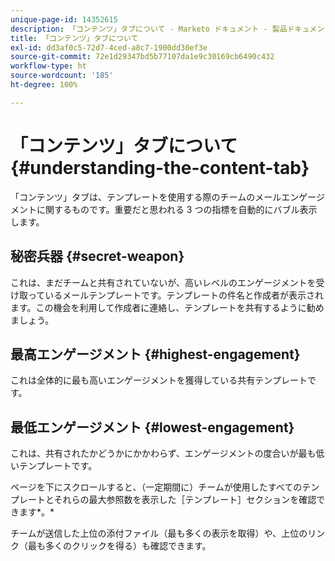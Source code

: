 ```yaml
---
unique-page-id: 14352615
description: 「コンテンツ」タブについて - Marketo ドキュメント - 製品ドキュメント
title: 「コンテンツ」タブについて
exl-id: dd3af0c5-72d7-4ced-a8c7-1900dd30ef3e
source-git-commit: 72e1d29347bd5b77107da1e9c30169cb6490c432
workflow-type: ht
source-wordcount: '185'
ht-degree: 100%

---
```


# 「コンテンツ」タブについて {#understanding-the-content-tab}

「コンテンツ」タブは、テンプレートを使用する際のチームのメールエンゲージメントに関するものです。重要だと思われる 3 つの指標を自動的にバブル表示します。

## 秘密兵器 {#secret-weapon}

これは、まだチームと共有されていないが、高いレベルのエンゲージメントを受け取っているメールテンプレートです。テンプレートの件名と作成者が表示されます。この機会を利用して作成者に連絡し、テンプレートを共有するように勧めましょう。

## 最高エンゲージメント {#highest-engagement}

これは全体的に最も高いエンゲージメントを獲得している共有テンプレートです。

## 最低エンゲージメント {#lowest-engagement}

これは、共有されたかどうかにかかわらず、エンゲージメントの度合いが最も低いテンプレートです。

ページを下にスクロールすると、（一定期間に）チームが使用したすべてのテンプレートとそれらの最大参照数を表示した［テンプレート］セクションを確認できます*。*

チームが送信した上位の添付ファイル（最も多くの表示を取得）や、上位のリンク（最も多くのクリックを得る）も確認できます。
